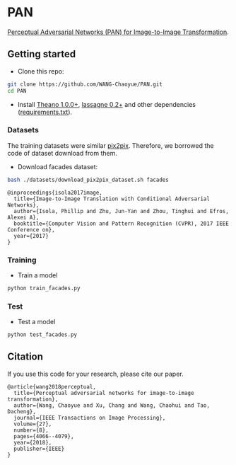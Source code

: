 # PAN
[Perceptual Adversarial Networks (PAN) for Image-to-Image Transformation](https://arxiv.org/abs/1706.09138).

## Getting started

- Clone this repo:
```bash
git clone https://github.com/WANG-Chaoyue/PAN.git
cd PAN
```

- Install [Theano 1.0.0+](http://deeplearning.net/software/theano/install.html), [lassagne 0.2+](https://lasagne.readthedocs.io/en/latest/user/installation.html) and other dependencies ([requirements.txt](https://github.com/WANG-Chaoyue/EvolutionaryGAN/blob/master/requirements.txt)).

### Datasets
The training datasets were similar [pix2pix](https://github.com/junyanz/pytorch-CycleGAN-and-pix2pix). Therefore, we borrowed the code of dataset download from them. 
- Download facades dataset:
```bash
bash ./datasets/download_pix2pix_dataset.sh facades
```
```
@inproceedings{isola2017image,
  title={Image-to-Image Translation with Conditional Adversarial Networks},
  author={Isola, Phillip and Zhu, Jun-Yan and Zhou, Tinghui and Efros, Alexei A},
  booktitle={Computer Vision and Pattern Recognition (CVPR), 2017 IEEE Conference on},
  year={2017}
}
```

### Training
- Train a model
```bash
python train_facades.py
```


### Test
- Test a model
```bash
python test_facades.py
```

## Citation
If you use this code for your research, please cite our paper.
```
@article{wang2018perceptual,
  title={Perceptual adversarial networks for image-to-image transformation},
  author={Wang, Chaoyue and Xu, Chang and Wang, Chaohui and Tao, Dacheng},
  journal={IEEE Transactions on Image Processing},
  volume={27},
  number={8},
  pages={4066--4079},
  year={2018},
  publisher={IEEE}
}
```
